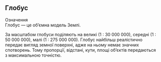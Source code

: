 Глобус
------

<div class="eoz-wrap">
<span class="eoz">Означення</span>
<div class="eoz-text">
Глобус — це об’ємна модель Землi.
</div>
</div>


За масштабом глобуси поділяють на великі (1 : 30 000 000), середні (1 : 50 000 000), малі (1 : 275 000 000). Глобус найбільш реалістично передає
вигляд земної поверхні, адже на ньому немає значних спотворень. Тому пропорції, відстані, кути, площі об’єктів передаються з максимальною
точністю.


